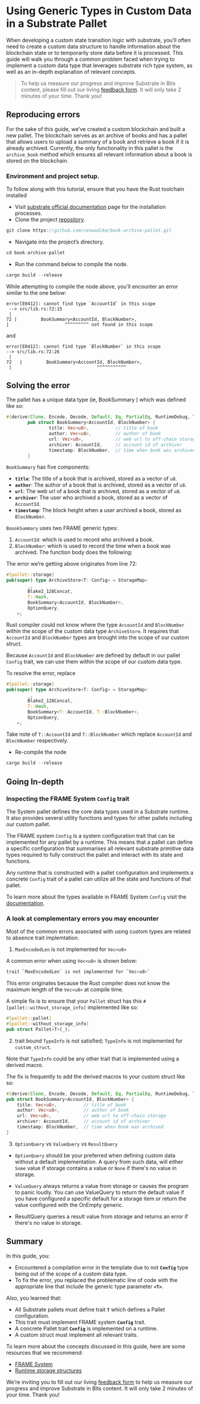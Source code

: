 # Using Generic Types in Custom Data in a Substrate Pallet

When developing a custom state transition logic with substrate, you’ll often need to create a custom data structure to handle information about the blockchain state or to temporarily store data before it is processed. 
This guide will walk you through a common problem faced when trying to implement a custom data type that leverages substrate rich type system, as well as an in-depth explanation of relevant concepts.

>To help us measure our progress and improve Substrate in Bits content, 
please fill out our living [feedback form](https://airtable.com/appc45lFGS94WumrY/tblnuIR8lSd4TX7IR/viwqMQuAR6zSDn765?blocks=hide). 
It will only take 2 minutes of your time. Thank you!

## Reproducing errors

For the sake of this guide, we’ve created a custom blockchain and built a new pallet. The blockchain serves as an archive of books and has a pallet that allows users to upload a summary of a book and retrieve a book if it is already archived. Currently, the only functionality in this pallet is the `archive_book` method which ensures all relevant information about a book is stored on the blockchain.

### Environment and project setup.

To follow along with this tutorial, ensure that you have the Rust toolchain installed

- Visit [substrate official documentation](https://docs.substrate.io/install/) page for the installation processes.
- Clone the project [repository](https://github.com/cenwadike/book-archive-pallet).

```rust
git clone https://github.com/cenwadike/book-archive-pallet.git
```

- Navigate into the project’s directory.

```rust
cd book-archive-pallet
```

- Run the command below to compile the node.

```rust
cargo build --release
```

While attempting to compile the node above, you’ll encounter an error similar to the one below: 

    error[E0412]: cannot find type `AccountId` in this scope
     --> src/lib.rs:72:15
     |
    72 |         BookSummary<AccountId, BlockNumber>,
    |                     ^^^^^^^^^ not found in this scope


and 
    
    error[E0412]: cannot find type `BlockNumber` in this scope
    --> src/lib.rs:72:26
     |
    72   |         BookSummary<AccountId, BlockNumber>,
     |                                ^^^^^^^^^^^


## Solving the error

The pallet has a unique data type (ie, BookSummary ) which was defined like so:

```rust
#[derive(Clone, Encode, Decode, Default, Eq, PartialEq, RuntimeDebug, TypeInfo)]
        pub struct BookSummary<AccountId, BlockNumber> {
                title: Vec<u8>,          // title of book
                author: Vec<u8>,         // author of book
                url: Vec<u8>,            // web url to off-chain storage
                archiver: AccountId,     // account id of archiver
                timestamp: BlockNumber,  // time when book was archived
        }
```

`BookSummary` has five components:

- **`title`**: The title of a book that is archived,  stored as a vector of `u8`.
- **`author`**: The author of a book that is archived, stored as a vector of `u8`.
- **`url`**: The web url of a book that is archived, stored as a vector of `u8`.
- **`archiver`**: The user who archived a book, stored as a vector of `AccountId`.
- **`timestamp`**: The block height when a user archived a book, stored as `BlockNumber`.

`BoookSummary` uses two FRAME generic types:
1. `AccountId`: which is used to record who archived a book.
2. `BlockNumber`: which is used to record the time when a book was archived.
The function body does the following:

The error we’re getting above originates from line 72:

```rust
#[pallet::storage]
pub(super) type ArchiveStore<T: Config> = StorageMap<
        _,
        Blake2_128Concat,
        T::Hash,
        BookSummary<AccountId, BlockNumber>,
        OptionQuery,
    >;
```

Rust compiler could not know where the type `AccountId` and `BlockNumber` within the scope of the custom data type `ArchiveStore`. It requires that `AccountId` and `BlockNumber` types are brought into the scope of our custom struct.

Because `AccountId` and `BlockNumber` are defined by default in our pallet `Config` trait, we can use them within the scope of our custom data type.

To resolve the error, replace 
```rust
#[pallet::storage]
pub(super) type ArchiveStore<T: Config> = StorageMap<
        _,
        Blake2_128Concat,
        T::Hash,
        BookSummary<T::AccountId, T::BlockNumber>,
        OptionQuery,
    >;
```
Take note of `T::AccountId` and `T::BlockNumber` which replace `AccountId` and `BlockNumber` respectively.

- Re-compile the node    
```rust
cargo build --release
```

## Going In-depth

### Inspecting the FRAME System `Config` trait
The System pallet defines the core data types used in a Substrate runtime. It also provides several utility functions and types for other pallets including our custom pallet.

The FRAME system `Config` is a system configuration trait that can be implemented for any pallet by a runtime. This means that a pallet can define a specific configuration that summarises all relevant substrate primitive data types required to fully construct the pallet and interact with its state and functions.

Any runtime that is constructed with a pallet configuration and implements a concrete `Config` trait of a pallet can utilize all the state and functions of that pallet.

To learn more about the types available in FRAME System `Config` visit the [documentation](https://paritytech.github.io/substrate/master/frame_system/pallet/trait.Config.html).


### A look at complementary errors you may encounter
Most of the common errors associated with using custom types are related to absence trait implemtation.

1. `MaxEncodedLen` is not implemented for `Vec<u8>`

A common error when using `Vec<u8>` is shown below:
```bash
trait `MaxEncodedLen` is not implemented for `Vec<u8>`
```
This error originates because the Rust compiler does not know the maximum length of the `Vec<u8>` at compile time.

A simple fix is to ensure that your `Pallet` struct has this `#[pallet::without_storage_info]` implemented like so:

```rust
#[pallet::pallet]
#[pallet::without_storage_info]
pub struct Pallet<T>(_);
```


2. trait bound `TypeInfo` is not satisfied; `TypeInfo` is not implemented for `custom_struct`.

Note that `TypeInfo` could be any other trait that is implemented using a derived macro.

The fix is frequently to add the derived macros to your custom struct like so:

```rust
#[derive(Clone, Encode, Decode, Default, Eq, PartialEq, RuntimeDebug, TypeInfo)]
pub struct BookSummary<AccountId, BlockNumber> {
    title: Vec<u8>,          // title of book
    author: Vec<u8>,         // author of book
    url: Vec<u8>,            // web url to off-chain storage
    archiver: AccountId,     // account id of archiver
    timestamp: BlockNumber,  // time when book was archived
}
```

3. `OptionQuery` vs `ValueQuery` vs `ResultQuery`

- `OptionQuery` should be your preferred when defining custom data without a default implementation. A query from such data, will either `Some` value if storage contains a value or `None` if there's no value in storage.

- `ValueQuery` always returns a value from storage or causes the program to panic loudly. You can use ValueQuery to return the default value if you have configured a specific default for a storage item or return the value configured with the OnEmpty generic.

- ResultQuery queries a result value from storage and returns an error if there's no value in storage.


## Summary

In this guide, you:

- Encountered a compilation error in the template due to not **`Config`** type being out of the scope of a custom data type.
- To fix the error, you replaced the problematic line of code with the appropriate line that include the generic type parameter **`<T>`**.

Also, you learned that:

- All Substrate pallets must define trait **`T`** which defines a Pallet configuration.
- This trait must implement FRAME system **`Config`** trait.
- A concrete Pallet trait **`Config`** is implemented on a runtime.
- A custom struct must implement all relevant traits.

To learn more about the concepts discussed in this guide, here are some resources that we recommend:

- [FRAME System](https://paritytech.github.io/substrate/master/frame_system/index.html/)
- [Runtime storage structures](https://docs.substrate.io/build/runtime-storage/#Querying-Storage/)

We’re inviting you to fill out our living [feedback form](https://airtable.com/shr7CrrZ5zqlhWEUD) to help us measure our progress and improve Substrate in Bits content. It will only take 2 minutes of your time. Thank you!


